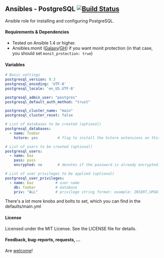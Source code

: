 ## Ansibles - PostgreSQL [![Build Status](https://travis-ci.org/Ansibles/postgresql.png)](https://travis-ci.org/Ansibles/postgresql)

Ansible role for installing and configuring PostgreSQL.


#### Requirements & Dependencies
- Tested on Ansible 1.4 or higher.
- Ansibles.monit ([Galaxy](https://galaxy.ansible.com/list#/roles/502)/[GH](https://github.com/Ansibles/monit)) if you want monit protection (in that case, you should set `monit_protection: true`)


#### Variables

```yaml
# Basic settings
postgresql_version: 9.3
postgresql_encoding: 'UTF-8'
postgresql_locale: 'en_US.UTF-8'

postgresql_admin_user: "postgres"
postgresql_default_auth_method: "trust"

postgresql_cluster_name: "main"
postgresql_cluster_reset: false

# List of databases to be created (optional)
postgresql_databases:
  - name: foobar
    hstore: yes         # flag to install the hstore extensions on this database (yes/no)

# List of users to be created (optional)
postgresql_users:
  - name: baz
    pass: pass
    encrypted: no       # denotes if the password is already encrypted.

# List of user privileges to be applied (optional)
postgresql_user_privileges:
  - name: baz          # user name
    db: foobar         # database
    priv: "ALL"        # privilege string format: example: INSERT,UPDATE/table:SELECT/anothertable:ALL
```

There's a lot more knobs and bolts to set, which you can find in the defaults/main.yml


#### License

Licensed under the MIT License. See the LICENSE file for details.


#### Feedback, bug-reports, requests, ...

Are [welcome](https://github.com/ansibles/postgresql/issues)!
